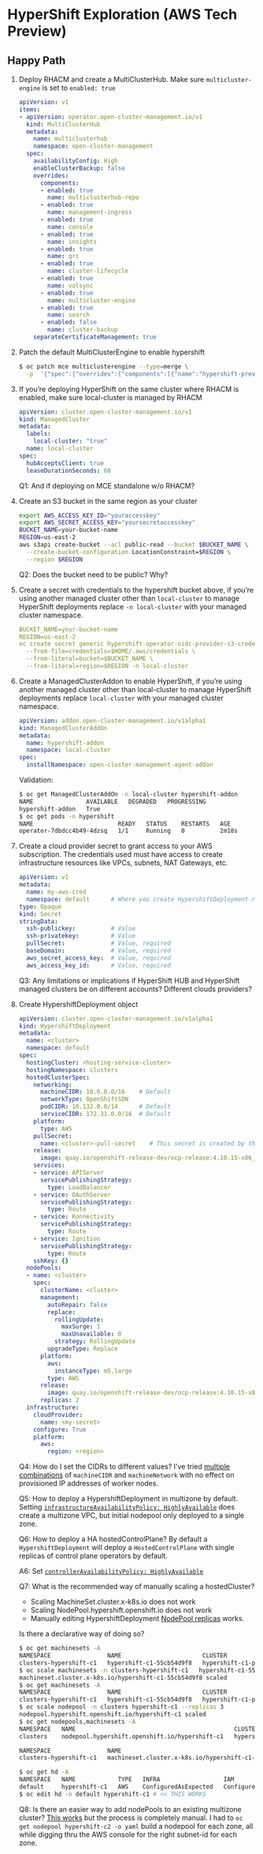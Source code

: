 # HyperShift Exploration (AWS Tech Preview)

## Happy Path

1. Deploy RHACM and create a MultiClusterHub. Make sure `multicluster-engine` is set to `enabled: true`

    ```yaml
    apiVersion: v1
    items:
    - apiVersion: operator.open-cluster-management.io/v1
      kind: MultiClusterHub
      metadata:
        name: multiclusterhub
        namespace: open-cluster-management
      spec:
        availabilityConfig: High
        enableClusterBackup: false
        overrides:
          components:
          - enabled: true
            name: multiclusterhub-repo
          - enabled: true
            name: management-ingress
          - enabled: true
            name: console
          - enabled: true
            name: insights
          - enabled: true
            name: grc
          - enabled: true
            name: cluster-lifecycle
          - enabled: true
            name: volsync
          - enabled: true
            name: multicluster-engine
          - enabled: true
            name: search
          - enabled: false
            name: cluster-backup
        separateCertificateManagement: true
    ```

2. Patch the default MultiClusterEngine to enable hypershift

    ```bash
    $ oc patch mce multiclusterengine --type=merge \
      -p  '{"spec":{"overrides":{"components":[{"name":"hypershift-preview" "enabled": true}]}}}'
    ```

3. If you’re deploying HyperShift on the same cluster where RHACM is enabled, make sure local-cluster is managed by RHACM

    ```yaml
    apiVersion: cluster.open-cluster-management.io/v1
    kind: ManagedCluster
    metadata:
      labels:
        local-cluster: "true"
      name: local-cluster
    spec:
      hubAcceptsClient: true
      leaseDurationSeconds: 60
    ```

    Q1: And if deploying on MCE standalone w/o RHACM?

4. Create an S3 bucket in the same region as your cluster

    ```bash
    export AWS_ACCESS_KEY_ID="youraccesskey"
    export AWS_SECRET_ACCESS_KEY="yoursecretaccesskey"
    BUCKET_NAME=your-bucket-name
    REGION=us-east-2
    aws s3api create-bucket --acl public-read --bucket $BUCKET_NAME \
      --create-bucket-configuration LocationConstraint=$REGION \
      --region $REGION
    ```

    Q2: Does the bucket need to be public? Why?

5. Create a secret with credentials to the hypershift bucket above, if you’re using another managed cluster other than `local-cluster` to manage HyperShift deployments replace `-n local-cluster` with your managed cluster namespace.

    ```yaml
    BUCKET_NAME=your-bucket-name
    REGION=us-east-2
    oc create secret generic hypershift-operator-oidc-provider-s3-credentials \
      --from-file=credentials=$HOME/.aws/credentials \
      --from-literal=bucket=$BUCKET_NAME \
      --from-literal=region=$REGION -n local-cluster
    ```

6. Create a ManagedClusterAddon to enable HyperShift, if you’re using another managed cluster other than local-cluster to manage HyperShift deployments replace `local-cluster` with your managed cluster namespace.

    ```yaml
    apiVersion: addon.open-cluster-management.io/v1alpha1
    kind: ManagedClusterAddOn
    metadata:
      name: hypershift-addon
      namespace: local-cluster
    spec:
      installNamespace: open-cluster-management-agent-addon
    ```

    Validation:
    ```bash
    $ oc get ManagedClusterAddOn -n local-cluster hypershift-addon
    NAME               AVAILABLE   DEGRADED   PROGRESSING
    hypershift-addon   True
    $ oc get pods -n hypershift
    NAME                        READY   STATUS    RESTARTS   AGE
    operator-7dbdcc4b49-4dzsq   1/1     Running   0          2m18s
    ```

7. Create a cloud provider secret to grant access to your AWS subscription.  The credentials used must have access to create infrastructure resources like VPCs, subnets, NAT Gateways, etc.

    ```yaml
    apiVersion: v1
    metadata:
      name: my-aws-cred
      namespace: default      # Where you create HypershiftDeployment resources
    type: Opaque
    kind: Secret
    stringData:
      ssh-publickey:          # Value
      ssh-privatekey:         # Value
      pullSecret:             # Value, required
      baseDomain:             # Value, required
      aws_secret_access_key:  # Value, required
      aws_access_key_id:      # Value, required
    ```

    Q3:  Any limitations or implications if HyperShift HUB and HyperShift managed clusters be on different accounts? Different clouds providers?

8. Create HypershiftDeployment object
    ```yaml
    apiVersion: cluster.open-cluster-management.io/v1alpha1
    kind: HypershiftDeployment
    metadata:
      name: <cluster>
      namespace: default
    spec:
      hostingCluster: <hosting-service-cluster>
      hostingNamespace: clusters
      hostedClusterSpec:
        networking:
          machineCIDR: 10.0.0.0/16    # Default
          networkType: OpenShiftSDN
          podCIDR: 10.132.0.0/14      # Default
          serviceCIDR: 172.31.0.0/16  # Default
        platform:
          type: AWS
        pullSecret:
          name: <cluster>-pull-secret    # This secret is created by the controller
        release:
          image: quay.io/openshift-release-dev/ocp-release:4.10.15-x86_64  # Default
        services:
        - service: APIServer
          servicePublishingStrategy:
            type: LoadBalancer
        - service: OAuthServer
          servicePublishingStrategy:
            type: Route
        - service: Konnectivity
          servicePublishingStrategy:
            type: Route
        - service: Ignition
          servicePublishingStrategy:
            type: Route
        sshKey: {}
      nodePools:
      - name: <cluster>
        spec:
          clusterName: <cluster>
          management:
            autoRepair: false
            replace:
              rollingUpdate:
                maxSurge: 1
                maxUnavailable: 0
              strategy: RollingUpdate
            upgradeType: Replace
          platform:
            aws:
              instanceType: m5.large
            type: AWS
          release:
            image: quay.io/openshift-release-dev/ocp-release:4.10.15-x86_64 # Default
          replicas: 2
      infrastructure:
        cloudProvider:
          name: <my-secret>
        configure: True
        platform:
          aws:
            region: <region>
    ```

    Q4: How do I set the CIDRs to different values?  I've tried [multiple combinations](https://github.com/ncolon/hypershift-exploration/blob/main/04-hypershift-c2.yaml#L14-L23) of `machineCIDR` and `machineNetwork` with no effect on provisioned IP addresses of worker nodes.

    Q5: How to deploy a HypershiftDeployment in multizone by default. Setting [`infrastructureAvailabilityPolicy: HighlyAvailable`](https://github.com/ncolon/hypershift-exploration/blob/main/04-hypershift-c2.yaml#L10) does create a multizone VPC, but initial nodepool only deployed to a single zone.

    Q6: How to deploy a HA hostedControlPlane?  By default a `HypershiftDeployment` will deploy a `HostedControlPlane` with single replicas of control plane operators by default.

    A6: Set [`controllerAvailabilityPolicy: HighlyAvailable`](https://github.com/ncolon/hypershift-exploration/blob/main/04-hypershift-c2.yaml#L11)

    Q7: What is the recommended way of manually scaling a hostedCluster?

    - Scaling MachineSet.cluster.x-k8s.io does not work
    - Scaling NodePool.hypershift.openshift.io does not work
    - Manually editing HypershiftDeployment [NodePool replicas](https://github.com/ncolon/hypershift-exploration/blob/main/04-hypershift-c2.yaml#L47) works.

    Is there a declarative way of doing so?
    
    ```bash
    $ oc get machinesets -A                                                           
    NAMESPACE                NAME                       CLUSTER               REPLICAS   READY   AVAILABLE   AGE   VERSION
    clusters-hypershift-c1   hypershift-c1-55cb54d9f8   hypershift-c1-p4zf8   2          2       2           22m   4.10.15
    $ oc scale machinesets -n clusters-hypershift-c1   hypershift-c1-55cb54d9f8 --replicas 3          
    machineset.cluster.x-k8s.io/hypershift-c1-55cb54d9f8 scaled
    $ oc get machinesets -A              
    NAMESPACE                NAME                       CLUSTER               REPLICAS   READY   AVAILABLE   AGE   VERSION
    clusters-hypershift-c1   hypershift-c1-55cb54d9f8   hypershift-c1-p4zf8   3          2       2           27m   4.10.15
    $ oc scale nodepool -n clusters hypershift-c1 --replicas 3                              
    nodepool.hypershift.openshift.io/hypershift-c1 scaled
    $ oc get nodepools,machinesets -A                         
    NAMESPACE   NAME                                             CLUSTER         DESIRED NODES   CURRENT NODES   AUTOSCALING   AUTOREPAIR   VERSION   UPDATINGVERSION   UPDATINGCONFIG   MESSAGE
    clusters    nodepool.hypershift.openshift.io/hypershift-c1   hypershift-c1   2               2               False         False        4.10.15                                      

    NAMESPACE                NAME                                                   CLUSTER               REPLICAS   READY   AVAILABLE   AGE   VERSION
    clusters-hypershift-c1   machineset.cluster.x-k8s.io/hypershift-c1-55cb54d9f8   hypershift-c1-p4zf8   2          2       2           29m   4.10.15

    $ oc get hd -A                   
    NAMESPACE   NAME            TYPE   INFRA                  IAM                    MANIFESTWORK           PROVIDER REF   PROGRESS    AVAILABLE
    default     hypershift-c1   AWS    ConfiguredAsExpected   ConfiguredAsExpected   ConfiguredAsExpected   AsExpected     Completed   True
    $ oc edit hd -n default hypershift-c1 # << THIS WORKS
    ```

    Q8: Is there an easier way to add nodePools to an existing multizone cluster?  [This works](https://github.com/ncolon/hypershift-exploration/blob/main/05-hypershift-c2-storage-nodepool.yaml) but the process is completely manual.  I had to `oc get nodepool hypershift-c2 -o yaml` build a nodepool for each zone, all while digging thru the AWS console for the right subnet-id for each zone.